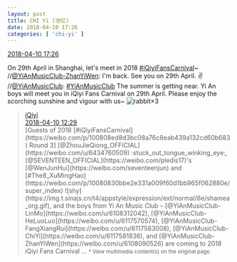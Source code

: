 ```yaml
---
layout: post
title: CHI Yi (池忆)
date: 2018-04-10 17:26
categories: [ 'chi-yi' ]
---
```


<div class="weibo-info">
  <a href="https://weibo.com/6117581836/Gbsqml4Wa">2018-04-10 17:26</a>
</div>

On 29th April in Shanghai, let's meet in 2018 [#iQiyiFansCarnival](https://weibo.com/p/100808ed8d3bc08a76c8eab439a132cd60b683)~ //[@YiAnMusicClub-ZhanYiWen](https://weibo.com/u/6108090526): I'm back. See you on 29th April. :v: //[@YiAnMusicClub](https://weibo.com/u/6094546964): [#YiAnMusicClub](https://weibo.com/p/100808beae2e3e05b17b64f63ebedca39f19b2/super_index) The summer is getting near. Yi An boys will meet you in iQiyi Fans Carnival on 29th April. Please enjoy the scorching sunshine and vigour with us~ ![rabbit](https://img.t.sinajs.cn/t4/appstyle/expression/ext/normal/81/rabbit_org.gif)×3

<!-- more -->

> <div class="weibo-post-name">
>   <a href="https://weibo.com/qiyiguanbo">iQiyi</a>
> </div>
> <div class="weibo-info">
>   <a href="https://weibo.com/1731986465/GbqtGvvzj">2018-04-10 12:29</a>
> </div>
> [Guests of 2018 [#iQiyiFansCarnival](https://weibo.com/p/100808ed8d3bc08a76c8eab439a132cd60b683) Round 3] [@ZhouJieQiong_OFFICIAL](https://weibo.com/u/6434760509) :stuck_out_tongue_winking_eye:, [@SEVENTEEN_OFFICIAL](https://weibo.com/pledis17)'s [@WenJunHui](https://weibo.com/seventeenjun) and [#The8_XuMingHao](https://weibo.com/p/10080830bbe2e331a009f60d1bb965f062880e/super_index) ![shy](https://img.t.sinajs.cn/t4/appstyle/expression/ext/normal/6e/shamea_org.gif), and the boys from Yi An Music Club – [@YiAnMusicClub-LinMo](https://weibo.com/u/6108312042), [@YiAnMusicClub-HeLuoLuo](https://weibo.com/u/6117570574), [@YiAnMusicClub-FangXiangRui](https://weibo.com/u/6117583008), [@YiAnMusicClub-ChiYi](https://weibo.com/u/6117581836), and [@YiAnMusicClub-ZhanYiWen](https://weibo.com/u/6108090526) are coming to 2018 iQiyi Fans Carnival …  
> <small>* View multimedia content(s) on the original page.</small>
